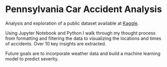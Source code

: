 # Pennsylvania Car Accident Analysis
Analysis and exploration of a public dataset available at [Kaggle](https://www.kaggle.com/datasets/sobhanmoosavi/us-accidents). 

Using Jupyter Notebook and Python I walk through my thought process from formatting and filtering the data to visualizing the locations and times of accidents. Over 10 key insights are extracted.

Future goals are to incorporate weather data and build a machine learning model to predict severity.
